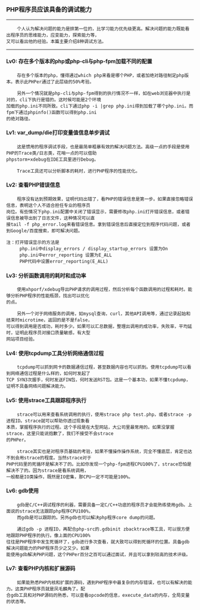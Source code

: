 ### PHP程序员应该具备的调试能力
---
	    个人认为解决问题的能力是排第一位的，比学习能力优先级更高。解决问题的能力既能看出程序员的思维能力，应变能力，探索能力等，
	又可以看出他的经验。本篇主要介绍8种调试方法。
---

#### Lv0: 存在多个版本的php或php-cli与php-fpm加载不同的配置
	    存在多个版本的php，懂得通过which php来看是哪个PHP，或者加绝对路径制定php版本。表示此PHPer通过了此层级的50%考验。
	    
	    另外一个情况就是php-cli与php-fpm得到的执行情况不一样，如在web浏览器中执行是对的，cli下执行是错的。这时候可能是2个环境
	加载的php.ini不同所致。cli下通过php -i |grep php.ini得到加载了哪个php.ini。而fpm下通过phpinfo()函数可以得到php.ini
	的绝对路径。

#### Lv1: var_dump/die打印变量值信息单步调试
	    这是惯用的程序调试手段，也是最简单粗暴有效的解决问题方法。高级一点的手段是使用PHP的Trace类/日志类，花哨一点的可以借助
	phpstorm+xdebug在IDE工具里进行Debug。
		
	    Trace工具还可以分析脚本的耗时，进行PHP程序的性能优化。
#### Lv2: 查看PHP错误信息
	    程序没有达到预期效果，证明代码出错了，看PHP的错误信息是第一步。如果直接忽略错误信息，表明这个人不适合担任专业的程序员
	岗位。有些情况下php.ini配置中关闭了错误显示，需要修改php.ini打开错误信息，或者错误信息被导出到了日志文件，这种情况可以直
	接tail -f php_error.log来看错误信息。拿到错误信息后直接定位到程序代码问题，或者到Google/百度搜索，即可解决问题。

	注：打开错误显示的方法是
		 php.ini中display_errors / display_startup_errors 设置为On
		 php.ini中error_reporting 设置为E_ALL
		 PHP代码中设置error_reporting(E_ALL)
#### Lv3: 分析函数调用的耗时和成功率
	    使用xhporf/xdebug导出PHP请求的调用过程，然后分析每个函数调用的过程和耗时。能够分析PHP程序的性能瓶颈，找出可以优化
	的点。

	    另外一个对于网络服务的调用，如mysql查询，curl，其他API调用等，通过记录起始和结束时microtime，返回的是不是false，
	可以得到调用是否成功，耗时多少。如果可以汇总数据，整理出调用的成功率，失败率，平均延时，证明此程序员对接口质量敏感，有大型
	网站项目经验。
#### Lv4: 使用tcpdump工具分析网络通信过程
	    tcpdump可以抓到网卡的数据通信过程，甚至数据内容也可以抓到。使用tcpdump可以看到网络通信过程是什么样的，如何时发起了
	TCP SYN3次握手，何时发送FIN包，何时发送RST包。这是一个基本功，如果不懂tcpdump，证明不具备网络问题解决能力。
#### Lv5: 使用strace工具跟踪程序执行
	    strace可以用来查看系统调用的执行，使用strace php test.php，或者strace -p 进程ID。strace就可以帮助你透过现象看
	本质，掌握程序执行的过程。这个手段是在大型网站，大公司里最常用的。如果没掌握strace，这里只能说抱歉了，我们不接受不会strace
	的PHPer。

	    strace其实也是对程序员基础的考验，如果不懂操作操作系统，完全不懂底层，肯定也达不到会用strace的程度。当然strace对于
	PHP代码里的死循环是解决不了的。比如你发现一个php-fpm进程CPU100%了，strace恐怕是解决不了的。因为strace是看系统调用，
	一般都是IO类操作，既然是IO密集，那CPU一定不可能是100%。
#### Lv6: gdb使用
	    gdb是C/C++调试程序的利器，需要具备一定C/C++功底的程序员才会能熟练使用gdb。上面说的strace无法跟踪php程序CPU100%，
	    而gdb是可以跟踪的。另外gdb也可以解决php程序core dump的问题。

	    通过gdb -p 进程ID，再配合php-src的.gdbinit zbacktrace等工具，可以很方便地跟踪PHP程序的执行。像上面的CPU100%
	往往是PHP程序中发生死循环了，gdb进行多次查看，就大致可以得到死循环的位置。具备gdb解决问题能力的PHP程序员少之又少。如果
	能使用gdb解决PHP问题，这个PHPer百分之百可以通过面试，并且可以拿到较高的技术评级。
#### Lv7: 查看PHP内核和扩展源码
	    如果能熟悉PHP内核和扩展的源码，遇到PHP程序中最复杂的内存错误，也可以有解决的能力。这类PHP程序员就是凤毛麟角了。配
	合gdb工具和对PHP源码的熟悉，可以查看opcode的信息，execute_data的内存，全局变量的状态等。
